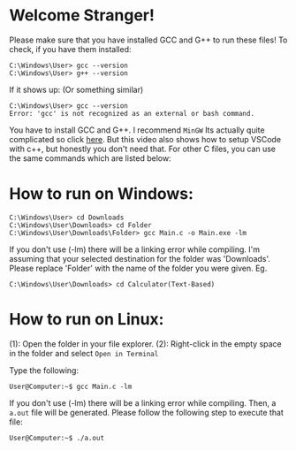 # Welcome Stranger!
Please make sure that you have installed GCC and G++ to run these files! To check, if you have them installed:
``` shellscript
C:\Windows\User> gcc --version
C:\Windows\User> g++ --version
```
If it shows up: (Or something similar)
``` shellscript
C:\Windows\User> gcc --version
Error: 'gcc' is not recognized as an external or bash command.
```
You have to install GCC and G++. I recommend `MinGW`
Its actually quite complicated so click [here](https://www.youtube.com/watch?v=jvg4VtYEhKU). But this video also shows how to setup VSCode with c++, but honestly
you don't need that. For other C files, you can use the same commands which are listed below:


# How to run on Windows:
```shellscript
C:\Windows\User> cd Downloads
C:\Windows\User\Downloads> cd Folder
C:\Windows\User\Downloads\Folder> gcc Main.c -o Main.exe -lm
```
If you don't use (-lm) there will be a linking error while compiling.
I'm assuming that your selected destination for the folder was 'Downloads'.
Please replace 'Folder' with the name of the folder you were given. Eg.

```shellscript
C:\Windows\User\Downloads> cd Calculator(Text-Based)
```

# How to run on Linux:
(1): Open the folder in your file explorer.
(2): Right-click in the empty space in the folder and select `Open in Terminal`

Type the following:
``` shellscript
User@Computer:~$ gcc Main.c -lm
```
If you don't use (-lm) there will be a linking error while compiling.
Then, a `a.out` file will be generated. Please follow the following step to execute that file:

```shellscript
User@Computer:~$ ./a.out
```
